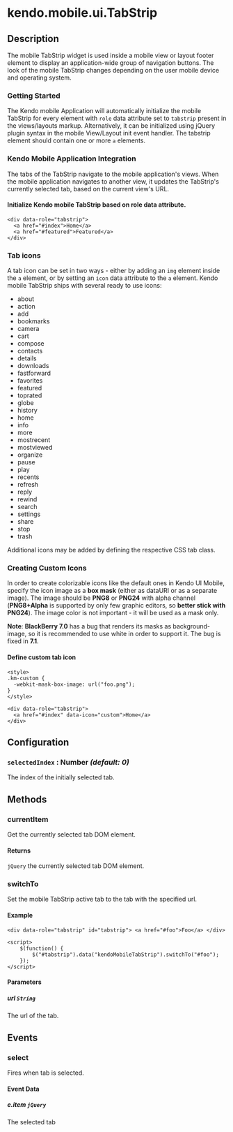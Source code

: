 # kendo.mobile.ui.TabStrip

## Description



The mobile TabStrip widget is used inside a mobile view or layout footer element to display an application-wide group of navigation buttons.
The look of the mobile TabStrip changes depending on the user mobile device and operating system.

### Getting Started

The Kendo mobile Application will automatically initialize the mobile TabStrip for every element with `role` data attribute set to `tabstrip` present in the views/layouts markup.
Alternatively, it can be initialized using jQuery plugin syntax in the mobile View/Layout init event handler. The tabstrip element should contain one or more `a` elements.

### Kendo Mobile Application Integration

The tabs of the TabStrip navigate to the mobile application's views. When the mobile application navigates to another view, it updates the TabStrip's currently selected tab, based on the current view's URL.

#### Initialize Kendo mobile TabStrip based on role data attribute.

    <div data-role="tabstrip">
      <a href="#index">Home</a>
      <a href="#featured">Featured</a>
    </div>

### Tab icons

 A tab icon can be set in two ways - either by adding an `img` element inside the `a` element, or by setting an `icon` data attribute to the `a` element.
Kendo mobile TabStrip ships with several ready to use icons:

*   <span class="km-icon km-about"></span>about
*   <span class="km-icon km-action"></span>action
*   <span class="km-icon km-add"></span>add
*   <span class="km-icon km-bookmarks"></span>bookmarks
*   <span class="km-icon km-camera"></span>camera
*   <span class="km-icon km-cart"></span>cart
*   <span class="km-icon km-compose"></span>compose
*   <span class="km-icon km-contacts"></span>contacts
*   <span class="km-icon km-details"></span>details
*   <span class="km-icon km-downloads"></span>downloads
*   <span class="km-icon km-fastforward"></span>fastforward
*   <span class="km-icon km-favorites"></span>favorites
*   <span class="km-icon km-featured"></span>featured
*   <span class="km-icon km-toprated"></span>toprated
*   <span class="km-icon km-globe"></span>globe
*   <span class="km-icon km-history"></span>history
*   <span class="km-icon km-home"></span>home
*   <span class="km-icon km-info"></span>info
*   <span class="km-icon km-more"></span>more
*   <span class="km-icon km-mostrecent"></span>mostrecent
*   <span class="km-icon km-mostviewed"></span>mostviewed
*   <span class="km-icon km-organize"></span>organize
*   <span class="km-icon km-pause"></span>pause
*   <span class="km-icon km-play"></span>play
*   <span class="km-icon km-recents"></span>recents
*   <span class="km-icon km-refresh"></span>refresh
*   <span class="km-icon km-reply"></span>reply
*   <span class="km-icon km-rewind"></span>rewind
*   <span class="km-icon km-search"></span>search
*   <span class="km-icon km-settings"></span>settings
*   <span class="km-icon km-share"></span>share
*   <span class="km-icon km-stop"></span>stop
*   <span class="km-icon km-trash"></span>trash



Additional icons may be added by defining the respective CSS tab class.

### Creating Custom Icons

In order to create colorizable icons like the default ones in Kendo UI Mobile, specify the icon image as a **box mask**
(either as dataURI or as a separate image). The image should be **PNG8** or **PNG24** with alpha channel (**PNG8+Alpha** is supported by
only few graphic editors, so **better stick with PNG24**). The image color is not important - it will be used as a mask only.

**Note**: **BlackBerry 7.0** has a bug that renders its masks as background-image, so it is recommended to use white in order to support it. The bug is fixed in **7.1**.

#### Define custom tab icon

    <style>
    .km-custom {
      -webkit-mask-box-image: url("foo.png");
    }
    </style>
    
    <div data-role="tabstrip">
      <a href="#index" data-icon="custom">Home</a>
    </div>

## Configuration

### `selectedIndex` : **Number** *(default: 0)*

 The index of the initially selected tab.

## Methods

### currentItem

Get the currently selected tab DOM element.

#### Returns

`jQuery` the currently selected tab DOM element.

### switchTo

Set the mobile TabStrip active tab to the tab with the specified url.

#### Example

    <div data-role="tabstrip" id="tabstrip"> <a href="#foo">Foo</a> </div>
    
    <script>
        $(function() {
            $("#tabstrip").data("kendoMobileTabStrip").switchTo("#foo");
        });
    </script>

#### Parameters

##### url `String`

The url of the tab.

## Events

### select

Fires when tab is selected.

#### Event Data

##### e.item `jQuery`

The selected tab